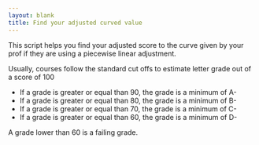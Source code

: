 ```yaml
---
layout: blank
title: Find your adjusted curved value
---
```


This script helps you find your adjusted score to the curve given by your prof if they are using a piecewise linear adjustment. 

Usually, courses follow the standard cut offs to estimate letter grade out of a score of 100

- If a grade is greater or equal than 90, the grade is a minimum of A-
- If a grade is greater or equal than 80, the grade is a minimum of B-
- If a grade is greater or equal than 70, the grade is a minimum of C-
- If a grade is greater or equal than 60, the grade is a minimum of D-

A grade lower than 60 is a failing grade.


<html>
<head>
    <title>Data Interpolation</title>
    <script>
        // Initialize data points (Category A to D)
        var data = {
            A: { originalValue: 100, curvedValue: 100 },
            B: { originalValue: 0, curvedValue: 0 },
        };

        // Function to add or update a data point
        function updateDataPoint(category) {
            var originalValue = parseFloat(document.getElementById(category + "-original").value);
            var curvedValue = parseFloat(document.getElementById(category + "-curved").value);

            if (!isNaN(originalValue) && !isNaN(curvedValue)) {
                data[category] = { originalValue: originalValue, curvedValue: curvedValue };
                document.getElementById(category + "-original").value = "";
                document.getElementById(category + "-curved").value = "";
            }
        }

        // Function to update the table with current data points
        function updateTable() {
            var tableBody = document.getElementById("tableBody");
            tableBody.innerHTML = "";

            for (var category in data) {
                var row = tableBody.insertRow();
                var cell1 = row.insertCell(0);
                var cell2 = row.insertCell(1);

                cell1.innerHTML = data[category].originalValue;
                cell2.innerHTML = data[category].curvedValue;
            }
        }

        // Function to interpolate x for a given y
        function interpolateY(y) {
            for (var category in data) {
                if (y >= data[category].curvedValue && y <= data[category].curvedValue) {
                    var x1 = data[category].originalValue;
                    var x2 = data[category].originalValue;
                    var y1 = data[category].curvedValue;
                    var y2 = data[category].curvedValue;

                    // Linear interpolation formula
                    var x = x1 + ((x2 - x1) / (y2 - y1)) * (y - y1);
                    return x;
                }
            }
            return "Value not in range";
        }

        // Function to handle user input and display the result
        function findX() {
            var userInput = parseFloat(document.getElementById("userInput").value);
            var result = interpolateY(userInput);
            document.getElementById("result").innerHTML = "For y = " + userInput + ", x = " + result;
        }
    </script>
</head>
<body>
    <h1>Data Interpolation</h1>
    <p>Enter values for data points:</p>
    
    <div>
        <label for="A-original">Category A Original Value:</label>
        <input type="text" id="A-original">
        <label for="A-curved">Category A Curved Value:</label>
        <input type="text" id="A-curved">
        <button onclick="updateDataPoint('A')">Update</button>
    </div>

    <div>
        <label for="B-original">Category B Original Value:</label>
        <input type="text" id="B-original">
        <label for="B-curved">Category B Curved Value:</label>
        <input type="text" id="B-curved">
        <button onclick="updateDataPoint('B')">Update</button>
    </div>

    <!-- Add similar input fields for other categories (C and D) if needed -->

    <button onclick="updateTable()">Update Table</button>

    <table border="1">
        <thead>
            <tr>
                <th>Category</th>
                <th>Original Value</th>
                <th>Curved Value</th>
            </tr>
        </thead>
        <tbody id="tableBody">
            <!-- Table rows will be added here dynamically -->
        </tbody>
    </table>

    <p>Enter a value (y) to find the corresponding value (x):</p>
    <input type="text" id="userInput">
    <button onclick="findX()">Find X</button>
    <p id="result"></p>
</body>
</html>
